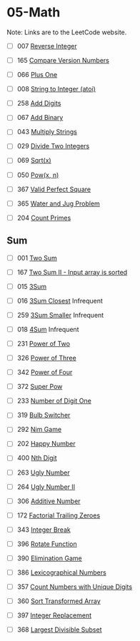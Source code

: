 # 05-Math
Note: Links are to the LeetCode website.

- [ ] 007 [Reverse Integer](https://leetcode.com/problems/reverse-integer/description/)

- [ ] 165 [Compare Version Numbers](https://leetcode.com/problems/compare-version-numbers/description/)

- [ ] 066 [Plus One](https://leetcode.com/problems/plus-one/description/)

- [ ] 008 [String to Integer (atoi)](https://leetcode.com/problems/string-to-integer-atoi/description/)

- [ ] 258 [Add Digits](https://leetcode.com/problems/add-digits/description/)

- [ ] 067 [Add Binary](https://leetcode.com/problems/add-binary/description/)

- [ ] 043 [Multiply Strings](https://leetcode.com/problems/multiply-strings/description/)

- [ ] 029 [Divide Two Integers](https://leetcode.com/problems/divide-two-integers/description/)

- [ ] 069 [Sqrt(x)](https://leetcode.com/problems/sqrtx/description/)

- [ ] 050 [Pow(x, n)](https://leetcode.com/problems/powx-n/description/)

- [ ] 367 [Valid Perfect Square](https://leetcode.com/problems/valid-perfect-square/description/)

- [ ] 365 [Water and Jug Problem](https://leetcode.com/problems/water-and-jug-problem/description/)

- [ ] 204 [Count Primes](https://leetcode.com/problems/count-primes/description/)

## Sum

- [ ] 001 [Two Sum](https://leetcode.com/problems/two-sum/description/)

- [ ] 167 [Two Sum II - Input array is sorted](https://leetcode.com/problems/two-sum-ii-input-array-is-sorted/description/)

- [ ] 015 [3Sum](https://leetcode.com/problems/3sum/description/)

- [ ] 016 [3Sum Closest](https://leetcode.com/problems/3sum-closest/description/) Infrequent

- [ ] 259 [3Sum Smaller](https://leetcode.com/problems/3sum-smaller/description/) Infrequent

- [ ] 018 [4Sum](https://leetcode.com/problems/4sum/description/) Infrequent

- [ ] 231 [Power of Two](https://leetcode.com/problems/power-of-two/description/)

- [ ] 326 [Power of Three](https://leetcode.com/problems/power-of-three/description/)

- [ ] 342 [Power of Four](https://leetcode.com/problems/power-of-four/description/)

- [ ] 372 [Super Pow](https://leetcode.com/problems/super-pow/description/)

- [ ] 233 [Number of Digit One](https://leetcode.com/problems/number-of-digit-one/description/)

- [ ] 319 [Bulb Switcher](https://leetcode.com/problems/bulb-switcher/description/)

- [ ] 292 [Nim Game](https://leetcode.com/problems/nim-game/description/)

- [ ] 202 [Happy Number](https://leetcode.com/problems/happy-number/description/)

- [ ] 400 [Nth Digit](https://leetcode.com/problems/nth-digit/description/)

- [ ] 263 [Ugly Number](https://leetcode.com/problems/ugly-number/description/)

- [ ] 264 [Ugly Number II](https://leetcode.com/problems/ugly-number-ii/description/)

- [ ] 306 [Additive Number](https://leetcode.com/problems/additive-number/description/)

- [ ] 172 [Factorial Trailing Zeroes](https://leetcode.com/problems/factorial-trailing-zeroes/description/)

- [ ] 343 [Integer Break](https://leetcode.com/problems/integer-break/description/)

- [ ] 396 [Rotate Function](https://leetcode.com/problems/rotate-function/description/)

- [ ] 390 [Elimination Game](https://leetcode.com/problems/elimination-game/description/)

- [ ] 386 [Lexicographical Numbers](https://leetcode.com/problems/lexicographical-numbers/description/)

- [ ] 357 [Count Numbers with Unique Digits](https://leetcode.com/problems/count-numbers-with-unique-digits/description/)

- [ ] 360 [Sort Transformed Array](https://leetcode.com/problems/sort-transformed-array/description/)

- [ ] 397 [Integer Replacement](https://leetcode.com/problems/integer-replacement/description/)

- [ ] 368 [Largest Divisible Subset](https://leetcode.com/problems/largest-divisible-subset/description/)
